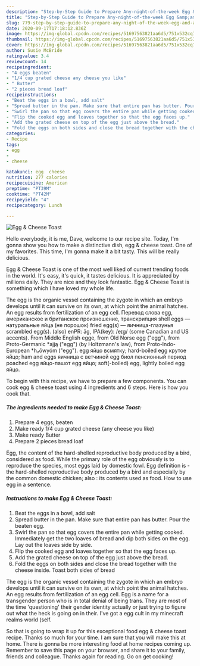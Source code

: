 ```yaml
---
description: "Step-by-Step Guide to Prepare Any-night-of-the-week Egg &amp;amp; Cheese Toast"
title: "Step-by-Step Guide to Prepare Any-night-of-the-week Egg &amp;amp; Cheese Toast"
slug: 779-step-by-step-guide-to-prepare-any-night-of-the-week-egg-and-amp-cheese-toast
date: 2020-09-17T17:18:12.836Z
image: https://img-global.cpcdn.com/recipes/51697563821aa6d5/751x532cq70/egg-cheese-toast-recipe-main-photo.jpg
thumbnail: https://img-global.cpcdn.com/recipes/51697563821aa6d5/751x532cq70/egg-cheese-toast-recipe-main-photo.jpg
cover: https://img-global.cpcdn.com/recipes/51697563821aa6d5/751x532cq70/egg-cheese-toast-recipe-main-photo.jpg
author: Susie McBride
ratingvalue: 3.4
reviewcount: 14
recipeingredient:
- "4 eggs beaten"
- "1/4 cup grated cheese any cheese you like"
- " Butter"
- "2 pieces bread loaf"
recipeinstructions:
- "Beat the eggs in a bowl, add salt"
- "Spread butter in the pan. Make sure that entire pan has butter. Pour the beaten egg."
- "Swirl the pan so that egg covers the entire pan while getting cooked. Immediately get the two loaves of bread and dip both sides on the egg. Lay out the loaves side by side."
- "Flip the cooked egg and loaves together so that the egg faces up."
- "Add the grated cheese on top of the egg just above the bread."
- "Fold the eggs on both sides and close the bread together with the cheese inside. Toast both sides of bread"
categories:
- Recipe
tags:
- egg
- 
- cheese

katakunci: egg  cheese 
nutrition: 277 calories
recipecuisine: American
preptime: "PT39M"
cooktime: "PT42M"
recipeyield: "4"
recipecategory: Lunch

---
```



![Egg &amp; Cheese Toast](https://img-global.cpcdn.com/recipes/51697563821aa6d5/751x532cq70/egg-cheese-toast-recipe-main-photo.jpg)

Hello everybody, it is me, Dave, welcome to our recipe site. Today, I'm gonna show you how to make a distinctive dish, egg &amp; cheese toast. One of my favorites. This time, I'm gonna make it a bit tasty. This will be really delicious.

Egg &amp; Cheese Toast is one of the most well liked of current trending foods in the world. It's easy, it's quick, it tastes delicious. It is appreciated by millions daily. They are nice and they look fantastic. Egg &amp; Cheese Toast is something which I have loved my whole life.

The egg is the organic vessel containing the zygote in which an embryo develops until it can survive on its own, at which point the animal hatches. An egg results from fertilization of an egg cell. Перевод слова egg, американское и британское произношение, транскрипция shell eggs — натуральные яйца (не порошок) fried egg(s) — яичница-глазунья scrambled egg(s). (also) enPR: āg, IPA(key): /eɪɡ/ (some Canadian and US accents). From Middle English egge, from Old Norse egg (&#34;egg&#34;), from Proto-Germanic *ajją (&#34;egg&#34;) (by Holtzmann&#39;s law), from Proto-Indo-European *h₂ōwyóm (&#34;egg&#34;). egg яйцо всмятку; hard-boiled egg крутое яйцо; ham and eggs яичница с ветчиной egg биол пенсионный период poached egg яйцо-пашот egg яйцо; soft(-boiled) egg, lightly boiled egg яйцо.


To begin with this recipe, we have to prepare a few components. You can cook egg &amp; cheese toast using 4 ingredients and 6 steps. Here is how you cook that.

<!--inarticleads1-->

##### The ingredients needed to make Egg &amp; Cheese Toast:

1. Prepare 4 eggs, beaten
1. Make ready 1/4 cup grated cheese (any cheese you like)
1. Make ready  Butter
1. Prepare 2 pieces bread loaf


Egg, the content of the hard-shelled reproductive body produced by a bird, considered as food. While the primary role of the egg obviously is to reproduce the species, most eggs laid by domestic fowl. Egg definition is - the hard-shelled reproductive body produced by a bird and especially by the common domestic chicken; also : its contents used as food. How to use egg in a sentence. 

<!--inarticleads2-->

##### Instructions to make Egg &amp; Cheese Toast:

1. Beat the eggs in a bowl, add salt
1. Spread butter in the pan. Make sure that entire pan has butter. Pour the beaten egg.
1. Swirl the pan so that egg covers the entire pan while getting cooked. Immediately get the two loaves of bread and dip both sides on the egg. Lay out the loaves side by side.
1. Flip the cooked egg and loaves together so that the egg faces up.
1. Add the grated cheese on top of the egg just above the bread.
1. Fold the eggs on both sides and close the bread together with the cheese inside. Toast both sides of bread


The egg is the organic vessel containing the zygote in which an embryo develops until it can survive on its own, at which point the animal hatches. An egg results from fertilization of an egg cell. Egg is a name for a transgender person who is in total denial of being trans. They are most of the time &#39;questioning&#39; their gender identity actually or just trying to figure out what the heck is going on in their. I&#39;ve got a egg cult in my minecraft realms world (self. 

So that is going to wrap it up for this exceptional food egg &amp; cheese toast recipe. Thanks so much for your time. I am sure that you will make this at home. There is gonna be more interesting food at home recipes coming up. Remember to save this page on your browser, and share it to your family, friends and colleague. Thanks again for reading. Go on get cooking!
